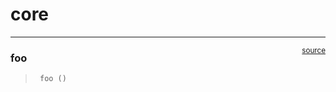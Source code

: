 # core


<!-- WARNING: THIS FILE WAS AUTOGENERATED! DO NOT EDIT! -->

------------------------------------------------------------------------

<a
href="https://github.com/robbotorigami/nbdev-hello-world/blob/main/nbdev_hello_world/core.py#L9"
target="_blank" style="float:right; font-size:smaller">source</a>

### foo

>      foo ()

